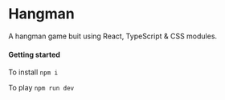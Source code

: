# Hangman

A hangman game buit using React, TypeScript & CSS modules.

#### Getting started

To install 
```npm i```

To play 
```npm run dev```